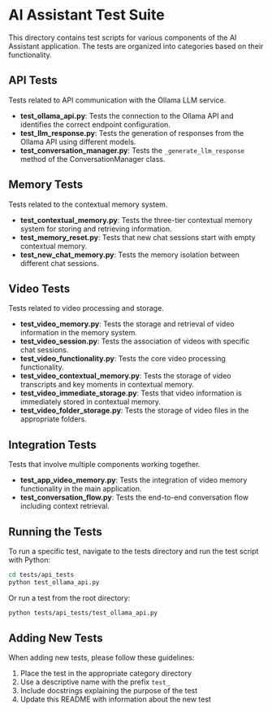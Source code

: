 # AI Assistant Test Suite

This directory contains test scripts for various components of the AI Assistant application. The tests are organized into categories based on their functionality.

## API Tests

Tests related to API communication with the Ollama LLM service.

- **test_ollama_api.py**: Tests the connection to the Ollama API and identifies the correct endpoint configuration.
- **test_llm_response.py**: Tests the generation of responses from the Ollama API using different models.
- **test_conversation_manager.py**: Tests the `_generate_llm_response` method of the ConversationManager class.

## Memory Tests

Tests related to the contextual memory system.

- **test_contextual_memory.py**: Tests the three-tier contextual memory system for storing and retrieving information.
- **test_memory_reset.py**: Tests that new chat sessions start with empty contextual memory.
- **test_new_chat_memory.py**: Tests the memory isolation between different chat sessions.

## Video Tests

Tests related to video processing and storage.

- **test_video_memory.py**: Tests the storage and retrieval of video information in the memory system.
- **test_video_session.py**: Tests the association of videos with specific chat sessions.
- **test_video_functionality.py**: Tests the core video processing functionality.
- **test_video_contextual_memory.py**: Tests the storage of video transcripts and key moments in contextual memory.
- **test_video_immediate_storage.py**: Tests that video information is immediately stored in contextual memory.
- **test_video_folder_storage.py**: Tests the storage of video files in the appropriate folders.

## Integration Tests

Tests that involve multiple components working together.

- **test_app_video_memory.py**: Tests the integration of video memory functionality in the main application.
- **test_conversation_flow.py**: Tests the end-to-end conversation flow including context retrieval.

## Running the Tests

To run a specific test, navigate to the tests directory and run the test script with Python:

```bash
cd tests/api_tests
python test_ollama_api.py
```

Or run a test from the root directory:

```bash
python tests/api_tests/test_ollama_api.py
```

## Adding New Tests

When adding new tests, please follow these guidelines:

1. Place the test in the appropriate category directory
2. Use a descriptive name with the prefix `test_`
3. Include docstrings explaining the purpose of the test
4. Update this README with information about the new test
